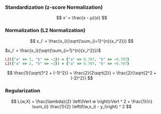 ### Standardization (z-score Normalization)

$$
x' = \frac{x - μ}{σ}
$$

### Normalization (L2 Normalization)

$$
x_i' = \frac{x_i}{\sqrt{\sum_{i=1}^{n}{x_i^2}}}
$$

$x_i' = \frac{x_i}{\sqrt{\sum_{i=1}^{n}{x_i^2}}}$

```ruby
L2({"a" => 1, "b" => -1}) = {"a" => 0.707, "b" => -0.707}
L2({"a" => 2, "b" => -2}) = {"a" => 0.707, "b" => -0.707}
```

$$
\frac{1}{\sqrt{1^2 + (-1)^2}} = \frac{2}{2\sqrt{2}} = \frac{2}{\sqrt{2^2 + (-2)^2}}
$$

### Regularization

$$
L(w,X) = \frac{\lambda}{2} \left\lVert w \right\rVert ^ 2 + \frac{1}{n} \sum_{i} \frac{1}{2} \left(f(w,x_i) - y_i\right) ^ 2
$$

